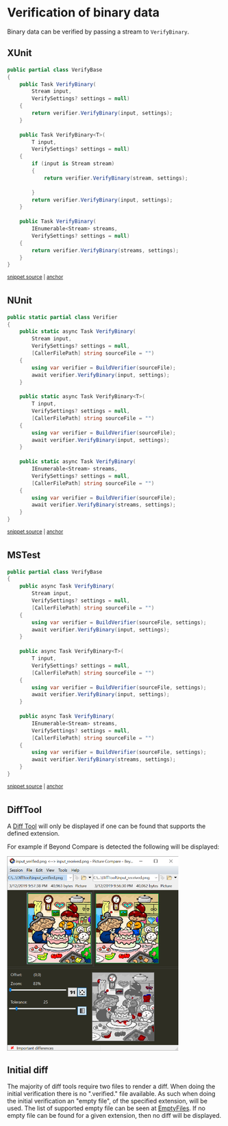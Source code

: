 <!--
GENERATED FILE - DO NOT EDIT
This file was generated by [MarkdownSnippets](https://github.com/SimonCropp/MarkdownSnippets).
Source File: /docs/mdsource/binary.source.md
To change this file edit the source file and then run MarkdownSnippets.
-->

# Verification of binary data

Binary data can be verified by passing a stream to `VerifyBinary`.

## XUnit

<!-- snippet: VerifyBinaryXunit -->
<a id='snippet-verifybinaryxunit'/></a>
```cs
public partial class VerifyBase
{
    public Task VerifyBinary(
        Stream input,
        VerifySettings? settings = null)
    {
        return verifier.VerifyBinary(input, settings);
    }

    public Task VerifyBinary<T>(
        T input,
        VerifySettings? settings = null)
    {
        if (input is Stream stream)
        {
            return verifier.VerifyBinary(stream, settings);

        }
        return verifier.VerifyBinary(input, settings);
    }

    public Task VerifyBinary(
        IEnumerable<Stream> streams,
        VerifySettings? settings = null)
    {
        return verifier.VerifyBinary(streams, settings);
    }
}
```
<sup><a href='/src/Verify.Xunit/VerifyBase_Stream.cs#L8-L37' title='File snippet `verifybinaryxunit` was extracted from'>snippet source</a> | <a href='#snippet-verifybinaryxunit' title='Navigate to start of snippet `verifybinaryxunit`'>anchor</a></sup>
<!-- endsnippet -->


## NUnit

<!-- snippet: VerifyBinaryNUnit -->
<a id='snippet-verifybinarynunit'/></a>
```cs
public static partial class Verifier
{
    public static async Task VerifyBinary(
        Stream input,
        VerifySettings? settings = null,
        [CallerFilePath] string sourceFile = "")
    {
        using var verifier = BuildVerifier(sourceFile);
        await verifier.VerifyBinary(input, settings);
    }

    public static async Task VerifyBinary<T>(
        T input,
        VerifySettings? settings = null,
        [CallerFilePath] string sourceFile = "")
    {
        using var verifier = BuildVerifier(sourceFile);
        await verifier.VerifyBinary(input, settings);
    }

    public static async Task VerifyBinary(
        IEnumerable<Stream> streams,
        VerifySettings? settings = null,
        [CallerFilePath] string sourceFile = "")
    {
        using var verifier = BuildVerifier(sourceFile);
        await verifier.VerifyBinary(streams, settings);
    }
}
```
<sup><a href='/src/Verify.NUnit/Verifier_Stream.cs#L9-L39' title='File snippet `verifybinarynunit` was extracted from'>snippet source</a> | <a href='#snippet-verifybinarynunit' title='Navigate to start of snippet `verifybinarynunit`'>anchor</a></sup>
<!-- endsnippet -->


## MSTest

<!-- snippet: VerifyBinaryMSTest -->
<a id='snippet-verifybinarymstest'/></a>
```cs
public partial class VerifyBase
{
    public async Task VerifyBinary(
        Stream input,
        VerifySettings? settings = null,
        [CallerFilePath] string sourceFile = "")
    {
        using var verifier = BuildVerifier(sourceFile, settings);
        await verifier.VerifyBinary(input, settings);
    }

    public async Task VerifyBinary<T>(
        T input,
        VerifySettings? settings = null,
        [CallerFilePath] string sourceFile = "")
    {
        using var verifier = BuildVerifier(sourceFile, settings);
        await verifier.VerifyBinary(input, settings);
    }

    public async Task VerifyBinary(
        IEnumerable<Stream> streams,
        VerifySettings? settings = null,
        [CallerFilePath] string sourceFile = "")
    {
        using var verifier = BuildVerifier(sourceFile, settings);
        await verifier.VerifyBinary(streams, settings);
    }
}
```
<sup><a href='/src/Verify.MSTest/VerifyBase_Stream.cs#L9-L39' title='File snippet `verifybinarymstest` was extracted from'>snippet source</a> | <a href='#snippet-verifybinarymstest' title='Navigate to start of snippet `verifybinarymstest`'>anchor</a></sup>
<!-- endsnippet -->


## DiffTool

A [Diff Tool](diff-tool.md) will only be displayed if one can be found that supports the defined extension.

For example if Beyond Compare is detected the following will be displayed:

<img src="image-diff-result.png" alt="Image Diff" width="400">


## Initial diff

The majority of diff tools require two files to render a diff. When doing the initial verification there is no ".verified." file available. As such when doing the initial verification an "empty file", of the specified extension, will be used. The list of supported empty file can be seen at [EmptyFiles](/src/Verify.Xunit/EmptyFiles). If no empty file can be found for a given extension, then no diff will be displayed.
